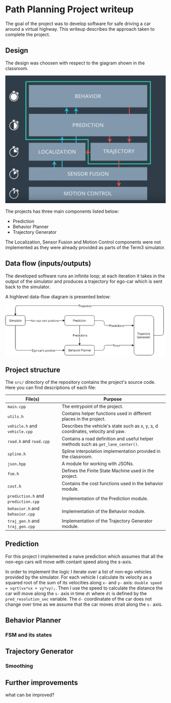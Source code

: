 # Path Planning Project writeup

The goal of the project was to develop software for safe driving a car around a virtual highway.
This writeup describes the approach taken to complete the project.

## Design

The design was choosen with respect to the giagram shown in the classroom.

![text](img/components.png)

The projects has three main components listed below:
- Prediction
- Behavior Planner
- Trajectory Generator

The Localization, Sensor Fusion and Motion Control components were not implemented as they were already provided as parts of the Term3 simulator.

## Data flow (inputs/outputs)

The developed software runs an infinite loop; at each iteration it takes in the output of the simulator and produces a trajectory for ego-car which is sent back to the simulator.

A highlevel data-flow diagram is presented below:

![data flow](img/data-flow.png)

## Project structure

The `src/` directory of the repository contains the project's source code.
Here you can find descriptions of each file:

| File(s) | Purpose |
|------|---------|
| `main.cpp` | The entrypoint of the project. |
| `utils.h` | Contains helper functions used in different places in the project. |
| `vehicle.h` and `vehicle.cpp` | Describes the vehicle's state such as x, y, s, d coordinates, velocity and yaw. |
| `road.h` and `road.cpp` | Contains a road definition and useful helper methods such as `get_lane_center()`. |
| `spline.h` | Spline interpolation implementation provided in the classroom. |
| `json.hpp` | A module for working with JSONs. |
| `fsm.h` | Defines the Finite State Machine used in the project. |
| `cost.h` | Contains the cost functions used in the behavior module. |
| `prediction.h` and `prediction.cpp` | Implementation of the Prediction module. |
| `behavior.h` and `behavior.cpp` | Implementation of the Behavior module. |
| `traj_gen.h` and `traj_gen.cpp` | Implementation of the Trajectory Generator module. |

## Prediction

For this project I implemented a naive prediction which assumes that all the non-ego cars will move with contant speed along the s-axis.

In order to implement the logic I iterate over a list of non-ego vehicles provided by the simulator. For each vehicle I calculate its velocity as a squared root of the sum of its velocities along `x-` and `y-` axis: `double speed = sqrt(vx*vx + vy*vy);`. Then I use the speed to calculate the distance the car will move along the `s-` axis in time `dt` where `dt` is defined by the `pred_resolution_sec` variable. The `d-` coordinatate of the car does not change over time as we assume that the car moves strait along the `s-` axis.

## Behavior Planner



### FSM and its states

## Trajectory Generator

### Smoothing

## Further improvements

what can be improved?